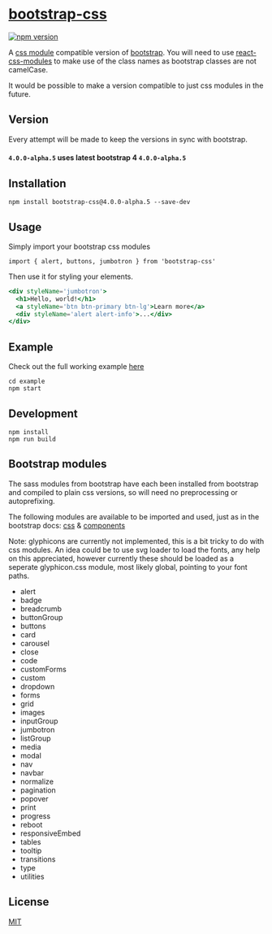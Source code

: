 # [bootstrap-css]()

[![npm version](https://badge.fury.io/js/bootstrap-css.svg)](https://badge.fury.io/js/bootstrap-css)

A [css module](https://github.com/css-modules/css-modules) compatible version of [bootstrap](https://github.com/twbs/bootstrap).
You will need to use [react-css-modules](https://github.com/gajus/react-css-modules) to make use of the class names as bootstrap classes are not camelCase.

It would be possible to make a version compatible to just css modules in the future.

## Version
Every attempt will be made to keep the versions in sync with bootstrap.

#### `4.0.0-alpha.5` uses latest bootstrap 4 `4.0.0-alpha.5`

## Installation

`npm install bootstrap-css@4.0.0-alpha.5 --save-dev`

## Usage
Simply import your bootstrap css modules

`import { alert, buttons, jumbotron } from 'bootstrap-css'`

Then use it for styling your elements.

```jsx
<div styleName='jumbotron'>
  <h1>Hello, world!</h1>
  <a styleName='btn btn-primary btn-lg'>Learn more</a>
  <div styleName='alert alert-info'>...</div>
</div>
```

## Example

Check out the full working example [here](https://github.com/StevenIseki/bootstrap-css/tree/master/example)

    cd example
    npm start

## Development
    npm install
    npm run build

## Bootstrap modules

The sass modules from bootstrap have each been installed from bootstrap and compiled to plain css versions, so will need no preprocessing or autoprefixing.

The following modules are available to be imported and used, just as in the bootstrap docs: [css](http://getbootstrap.com/css/) & [components](http://getbootstrap.com/components/)

Note: glyphicons are currently not implemented, this is a bit tricky to do with css modules. An idea could be to use svg loader to load the fonts, any help on this appreciated, however currently these should be loaded as a seperate glyphicon.css module, most likely global, pointing to your font paths.

- alert
- badge
- breadcrumb
- buttonGroup
- buttons
- card
- carousel
- close
- code
- customForms
- custom
- dropdown
- forms
- grid
- images
- inputGroup
- jumbotron
- listGroup
- media
- modal
- nav
- navbar
- normalize
- pagination
- popover
- print
- progress
- reboot
- responsiveEmbed
- tables
- tooltip
- transitions
- type
- utilities

## License

[MIT](http://isekivacenz.mit-license.org/)
